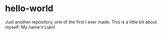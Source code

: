 # hello-world
Just another repository, one of the first I ever made.
This is a little bit about myself: My name's Liam!
